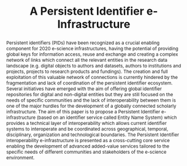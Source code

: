 ---
abstract: Persistent identifiers (PIDs) have been recognized as a crucial enabling
  component for 2020 e-science infrastructures, having the potential of providing
  global keys for information access, reuse and exchange and creating a complex network
  of links which connect all the relevant entities in the research data landscape
  (e.g. digital objects to authors and datasets, authors to institutions and projects,
  projects to research products and fundings). The creation and full exploitation
  of this valuable network of connections is currently hindered by the fragmentation
  and lack of coordination of the persistent identifier ecosystem. Several initiatives
  have emerged with the aim of offering global identifier repositories for digital
  and non-digital entities but they are still focused on the needs of specific communities
  and the lack of interoperability between them is one of the major hurdles for the
  development of a globally connected scholarly infrastructure. The aim of this paper
  is to propose a Persistent Identifier e-infrastructure (based on an identifier service
  called Entity Name System) which provides a technical layer of interoperability
  which allows current identifier systems to interoperate and be coordinated across
  geographical, temporal, disciplinary, organization and technological boundaries.
  The Persistent Identifier interoperability e-infrastructure is presented as a cross-cutting
  core service enabling the development of advanced added-value services tailored
  to the specific needs of different communities and stakeholders of the e-science
  environment.
creators:
- Bazzanella, Barbara
date: null
document_url: https://services.phaidra.univie.ac.at/api/object/o:378107/download
grand_parent: iPRES
institutions: []
keywords:
- persistent identifer e-infrastructure
- interoperability
- e-science research infrastructures
- entity name system
landing_page_url: https://phaidra.univie.ac.at/o:378107
language: eng
layout: publication
license: CC BY-NC-SA 3.0 AT
notes_url: null
parent: iPRES 2014
presentation_url: null
publication_type: paper
size: 1440733
source_name: iPRES
title: A Persistent Identifier e-Infrastructure
year: 2014
---
